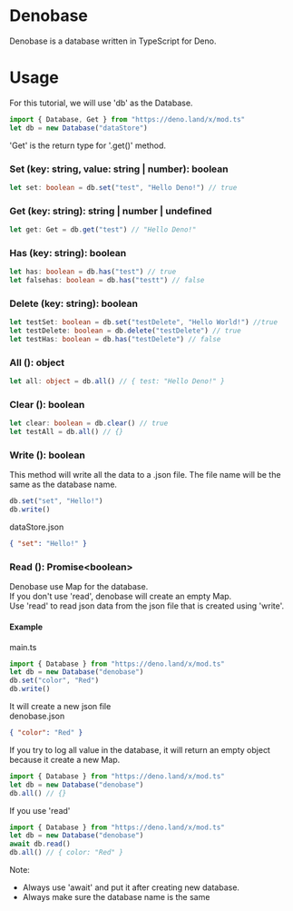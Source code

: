 # Denobase
Denobase is a database written in TypeScript for Deno.    

# Usage
For this tutorial, we will use 'db' as the Database.         
```Typescript
import { Database, Get } from "https://deno.land/x/mod.ts"
let db = new Database("dataStore")
```
'Get' is the return type for '.get()' method.   
### Set (key: string, value: string | number): boolean
```Typescript
let set: boolean = db.set("test", "Hello Deno!") // true
```
### Get (key: string): string | number | undefined
```Typescript
let get: Get = db.get("test") // "Hello Deno!"
```
### Has (key: string): boolean
```Typescript
let has: boolean = db.has("test") // true
let falsehas: boolean = db.has("testt") // false
```
### Delete (key: string): boolean
```Typescript
let testSet: boolean = db.set("testDelete", "Hello World!") //true
let testDelete: boolean = db.delete("testDelete") // true
let testHas: boolean = db.has("testDelete") // false
```
### All (): object
```Typescript
let all: object = db.all() // { test: "Hello Deno!" }
```
### Clear (): boolean
```Typescript
let clear: boolean = db.clear() // true
let testAll = db.all() // {}
```
### Write (): boolean
This method will write all the data to a .json file.
The file name will be the same as the database name.
```Typescript
db.set("set", "Hello!")
db.write()
```
dataStore.json    
```json
{ "set": "Hello!" }
```
### Read (): Promise\<boolean\>
Denobase use Map for the database.         
If you don't use 'read', denobase will create an empty Map.        
Use 'read' to read json data from the json file that is created using 'write'.           
#### Example
main.ts     
```Typescript
import { Database } from "https://deno.land/x/mod.ts"
let db = new Database("denobase")
db.set("color", "Red")
db.write()
```
It will create a new json file     
denobase.json         
```json
{ "color": "Red" }
```    
If you try to log all value in the database, it will return an empty object because it create a new Map.    
```Typescript
import { Database } from "https://deno.land/x/mod.ts"
let db = new Database("denobase")
db.all() // {}
```
If you use 'read'
```Typescript
import { Database } from "https://deno.land/x/mod.ts"
let db = new Database("denobase")
await db.read()
db.all() // { color: "Red" }
```
Note:      
- Always use 'await' and put it after creating new database.    
- Always make sure the database name is the same